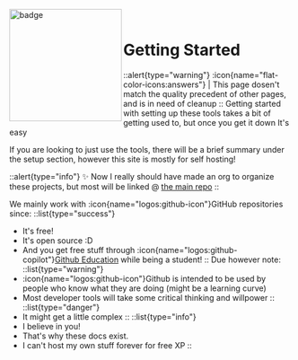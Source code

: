 <img align="left" src="/slfdocs.png" height="200" width="200" alt="badge"/> <br />
# Getting Started

::alert{type="warning"}
:icon{name="flat-color-icons:answers"} | This page dosen't match the quality precedent of other pages, and is in need of cleanup
::
Getting started with setting up these tools takes a bit of getting used to, but once you get it down It's easy

If you are looking to just use the tools, there will be a brief summary under the setup section, however this site is mostly for self hosting!

::alert{type="info"}
✨ Now I really should have made an org to organize these projects, but most will be linked @ [the main repo](https://github.com/dswan36/SillyLittleFiles)
::

We mainly work with :icon{name="logos:github-icon"}GitHub repositories since:
::list{type="success"}
- It's free!
- It's open source :D
- And you get free stuff through :icon{name="logos:github-copilot"}[Github Education](https://education.github.com) while being a student!
::
Due however note:
::list{type="warning"}
- :icon{name="logos:github-icon"}Github is intended to be used by people who know what they are doing (might be a learning curve)
- Most developer tools will take some critical thinking and willpower
::
::list{type="danger"}
- It might get a little complex
::
::list{type="info"}
- I believe in you!
- That's why these docs exist.
- I can't host my own stuff forever for free XP
::
